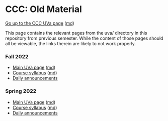 CCC: Old Material
=================

[Go up to the CCC UVa page](../index.html) ([md](../index.md))

This page contains the relevant pages from the uva/ directory in this repository from previous semester.  While the content of those pages should all be viewable, the links therein are likely to not work properly.

### Fall 2022

- [Main UVa page](index-fall-2022.html) ([md](index-fall-2022.md))
- [Course syllabus](syllabus-fall-2022.html) ([md](syllabus-fall-2022.md))
- [Daily announcements](daily-announcements-fall-2022.html)

### Spring 2022

- [Main UVa page](index-spring-2022.html) ([md](index-spring-2022.md))
- [Course syllabus](syllabus-spring-2022.html) ([md](syllabus-spring-2022.md))
- [Daily announcements](daily-announcements-spring-2022.html)
